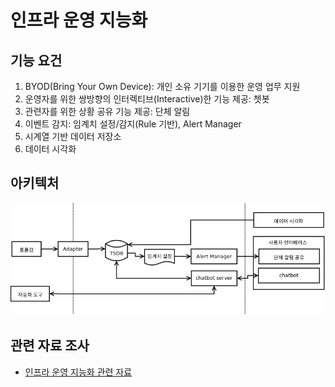 인프라 운영 지능화
===============
기능 요건
---------
1. BYOD(Bring Your Own Device): 개인 소유 기기를 이용한 운영 업무 지원
2. 운영자를 위한 쌍방향의 인터렉티브(Interactive)한 기능 제공: 쳇봇
3. 관련자를 위한 상황 공유 기능 제공: 단체 알림 
4. 이벤트 감지: 임계치 설정/감지(Rule 기반), Alert Manager
5. 시계열 기반 데이터 저장소
6. 데이터 시각화

아키텍처
--------
![인프라 지능화 아키텍처](https://github.com/bulgemi/ITOA/blob/master/ITOA_Arch.png)


관련 자료 조사
-------------
* [인프라 운영 지능화 관련 자료](https://github.com/bulgemi/ITOA/blob/master/참고자료.md)
